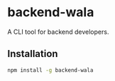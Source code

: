 # backend-wala

A CLI tool for backend developers.

## Installation

```sh
npm install -g backend-wala
